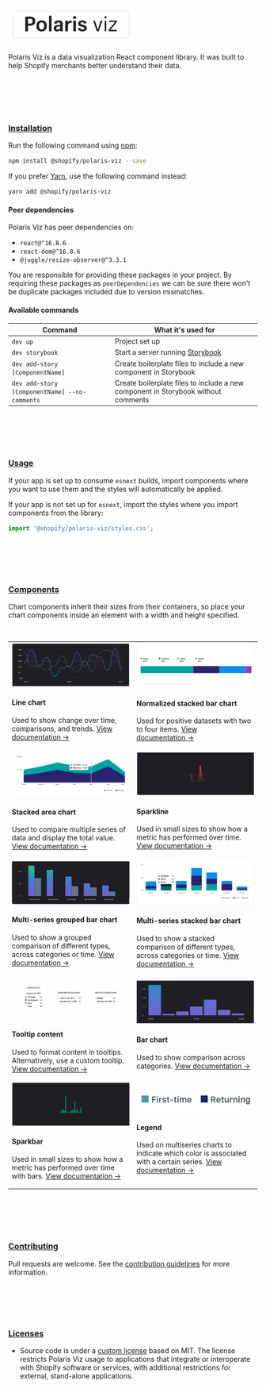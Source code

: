 <br/>
<br/>
<br/>
<br/>
<br/>
<a name="polaris-viz" href="#polaris-viz">
  <img height="73" src="../documentation/images/header/polaris-viz.svg" alt="Polaris viz" />
</a><br/><br/>
Polaris Viz is a data visualization React component library. It was built to help Shopify merchants better understand their data.

<br/>
<br/>
<br/>
<br/>
<br/>
<br/>
<a name="installation" href="#installation">
  <h3>Installation</h3>
</a>

Run the following command using [npm](https://www.npmjs.com/):

```bash
npm install @shopify/polaris-viz --save
```

If you prefer [Yarn](https://yarnpkg.com/en/), use the following command instead:

```bash
yarn add @shopify/polaris-viz
```

#### Peer dependencies

Polaris Viz has peer dependencies on:

- `react@^16.8.6`
- `react-dom@^16.8.6`
- `@juggle/resize-observer@^3.3.1`

You are responsible for providing these packages in your project. By requiring these packages as `peerDependencies` we can be sure there won't be duplicate packages included due to version mismatches.


#### Available commands

| Command                         | What it's used for                                                  |
| ------------------------------- | ---------------------------------------------------------------- |
| `dev up`                        | Project set up                                                   |
| `dev storybook`                 | Start a server running [Storybook](https://storybook.js.org/)    |
| `dev add-story [ComponentName]` | Create boilerplate files to include a new component in Storybook |
| `dev add-story [ComponentName] --no-comments` | Create boilerplate files to include a new component in Storybook without comments |

<br/>
<br/>
<br/>
<br/>
<a name="usage" href="#usage">
  <h3>Usage</h3>
</a>

If your app is set up to consume `esnext` builds, import components where you want to use them and the styles will automatically be applied.

If your app is not set up for `esnext`, import the styles where you import components from the library:

```js
import '@shopify/polaris-viz/styles.css';
```

<br/>
<br/>
<br/>
<br/>
<a name="components" href="#components">
  <h3>Components</h3>
</a>

Chart components inherit their sizes from their containers, so place your chart components inside an element with a width and height specified.

<br/>

<table>
  <tr>

  <td>
<a href="../src/components/LineChart/LineChart.md">
  <img src="../src/components/LineChart/line-chart.png"/>
</a>

#### Line chart

Used to show change over time, comparisons, and trends. [View documentation&nbsp;→](../src/components/LineChart/LineChart.md)

  </td>

  <td>

<a href="../src/components/NormalizedStackedBarChart/NormalizedStackedBarChart.md">
  <img src="../src/components/NormalizedStackedBarChart/normalized-stacked-bar-chart.png"/>
</a>

#### Normalized stacked bar chart

Used for positive datasets with two to four items. [View documentation&nbsp;→](../src/components/NormalizedStackedBarChart/NormalizedStackedBarChart.md)

  </td>

  </tr>

  <tr>

  <td>
<a href="../src/components/StackedAreaChart/StackedAreaChart.md">
  <img src="../src/components/StackedAreaChart/stacked-area-chart.png"/>
</a>

#### Stacked area chart

Used to compare multiple series of data and display the total value. [View documentation&nbsp;→](../src/components/StackedAreaChart/StackedAreaChart.md)

  </td>


  <td>

<a href="../src/components/Sparkline/Sparkline.md">
  <img src="../src/components/Sparkline/sparkline.png"/>
</a>

#### Sparkline

Used in small sizes to show how a metric has performed over time. [View documentation&nbsp;→](../src/components/Sparkline/Sparkline.md)

  </td>


  </tr>

   <tr>

  <td>
<a href="../src/components/MultiSeriesBarChart/MultiSeriesBarChart.md">
  <img src="../src/components/MultiSeriesBarChart/grouped-bar-example.png"/>
</a>

#### Multi-series grouped bar chart

Used to show a grouped comparison of different types, across categories or time. [View documentation&nbsp;→](../src/components/MultiSeriesBarChart/MultiSeriesBarChart.md)

  </td>

  <td>
<a href="../src/components/MultiSeriesBarChart/MultiSeriesBarChart.md">
  <img src="../src/components/MultiSeriesBarChart/stacked-bar-example.png"/>
</a>

#### Multi-series stacked bar chart

Used to show a stacked comparison of different types, across categories or time. [View documentation&nbsp;→](../src/components/MultiSeriesBarChart/MultiSeriesBarChart.md)

  </td>

  </tr>


  <tr>

  <td>
<a href="../src/components/TooltipContent/TooltipContent.md">
  <img src="../src/components/TooltipContent/tooltip-content.jpg"/>
</a>

#### Tooltip content

Used to format content in tooltips. Alternatively, use a custom tooltip. [View documentation&nbsp;→](../src/components/TooltipContent/TooltipContent.md)

  </td>

  <td>

<a href="../src/components/BarChart/BarChart.md">
  <img src="../src/components/BarChart/bar-chart.png"/>
</a>

#### Bar chart

Used to show comparison across categories. [View documentation&nbsp;→](../src/components/BarChart/BarChart.md)

  </td>


<tr>

  <td>

<a href="../src/components/Sparkbar/Sparkbar.md">
  <img src="../src/components/Sparkbar/sparkbar.png"/>
</a>

#### Sparkbar

Used in small sizes to show how a metric has performed over time with bars. [View documentation&nbsp;→](../src/components/Sparkbar/Sparkbar.md)

  </td>

  <td>
<a href="../src/components/Legend/Legend.md">
  <img width="100%" src="../src/components/Legend/legend.png"/>
</a>

#### Legend

Used on multiseries charts to indicate which color is associated with a certain series. [View documentation&nbsp;→](../src/components/Legend/Legend.md)

  </td>
  </tr>

</table>

<br/>
<br/>
<br/>
<br/>
<a name="contributing" href="#contributing">
  <h3>Contributing</h3>
</a>

Pull requests are welcome. See the <a href="/CONTRIBUTING.md">contribution guidelines</a> for more information.

<br/>
<br/>
<br/>
<br/>
<a name="licenses" href="#licenses">
  <h3>Licenses</h3>
</a>

- Source code is under a [custom license](https://github.com/Shopify/polaris-viz/blob/master/LICENSE.md) based on MIT. The license restricts Polaris Viz usage to applications that integrate or interoperate with Shopify software or services, with additional restrictions for external, stand-alone applications.
